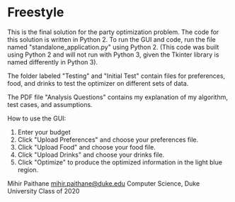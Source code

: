 # Freestyle

This is the final solution for the party optimization problem. The code for this solution is written in Python 2. To run the GUI and code, run the file named "standalone_application.py" using Python 2. (This code was built using Python 2 and will not run with Python 3, given the Tkinter library is named differently in Python 3). 

The folder labeled "Testing" and "Initial Test" contain files for preferences, food, and drinks to test the optimizer on different sets of data.

The PDF file "Analysis Questions" contains my explanation of my algorithm, test cases, and assumptions.

How to use the GUI:
1. Enter your budget 
2. Click "Upload Preferences" and choose your preferences file.
3. Click "Upload Food" and choose your food file.
4. Click "Upload Drinks" and choose your drinks file.
5. Click "Optimize" to produce the optimized information in the light blue region.

Mihir Paithane
mihir.paithane@duke.edu
Computer Science, Duke University Class of 2020
